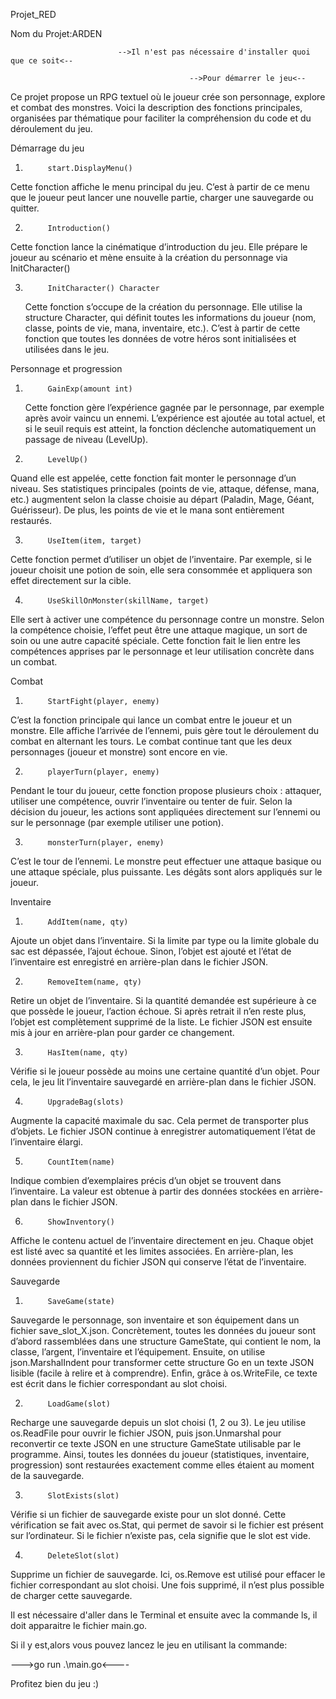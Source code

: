 Projet_RED 

Nom du Projet:ARDEN

                            -->Il n'est pas nécessaire d'installer quoi que ce soit<--

                                            -->Pour démarrer le jeu<--


Ce projet propose un RPG textuel où le joueur crée son personnage, explore et combat des monstres.
Voici la description des fonctions principales, organisées par thématique pour faciliter la compréhension du code et du déroulement du jeu.

Démarrage du jeu

1)          start.DisplayMenu()
Cette fonction affiche le menu principal du jeu. C’est à partir de ce menu que le joueur peut lancer une nouvelle partie, charger une sauvegarde ou quitter.

2)          Introduction() 
  Cette fonction lance la cinématique d’introduction du jeu. Elle prépare le joueur au scénario et mène ensuite à la création du personnage via InitCharacter()

3)          InitCharacter() Character 
    Cette fonction s’occupe de la création du personnage. Elle utilise la structure Character, qui définit toutes les informations du joueur (nom, classe, points de vie, mana, inventaire, etc.). C’est à partir de cette fonction que toutes les données de votre héros sont initialisées et utilisées dans le jeu.

Personnage et progression

1)          GainExp(amount int)
    Cette fonction gère l’expérience gagnée par le personnage, par exemple après avoir vaincu un ennemi. L’expérience est ajoutée au total actuel, et si le seuil requis est atteint, la fonction déclenche automatiquement un passage de niveau (LevelUp). 

2)          LevelUp()
Quand elle est appelée, cette fonction fait monter le personnage d’un niveau. Ses statistiques principales (points de vie, attaque, défense, mana, etc.) augmentent selon la classe choisie au départ (Paladin, Mage, Géant, Guérisseur). De plus, les points de vie et le mana sont entièrement restaurés.

3)          UseItem(item, target)
Cette fonction permet d’utiliser un objet de l’inventaire. Par exemple, si le joueur choisit une potion de soin, elle sera consommée et appliquera son effet directement sur la cible.

4)          UseSkillOnMonster(skillName, target)
Elle sert à activer une compétence du personnage contre un monstre. Selon la compétence choisie, l’effet peut être une attaque magique, un sort de soin ou une autre capacité spéciale. Cette fonction fait le lien entre les compétences apprises par le personnage et leur utilisation concrète dans un combat.

Combat

1)          StartFight(player, enemy)
C’est la fonction principale qui lance un combat entre le joueur et un monstre. Elle affiche l’arrivée de l’ennemi, puis gère tout le déroulement du combat en alternant les tours. Le combat continue tant que les deux personnages (joueur et monstre) sont encore en vie.

2)          playerTurn(player, enemy)
Pendant le tour du joueur, cette fonction propose plusieurs choix : attaquer, utiliser une compétence, ouvrir l’inventaire ou tenter de fuir. Selon la décision du joueur, les actions sont appliquées directement sur l’ennemi ou sur le personnage (par exemple utiliser une potion).

3)          monsterTurn(player, enemy)
C’est le tour de l’ennemi. Le monstre peut effectuer une attaque basique ou une attaque spéciale, plus puissante. Les dégâts sont alors appliqués sur le joueur.

Inventaire

1)          AddItem(name, qty)
Ajoute un objet dans l’inventaire. Si la limite par type ou la limite globale du sac est dépassée, l’ajout échoue. Sinon, l’objet est ajouté et l’état de l’inventaire est enregistré en arrière-plan dans le fichier JSON.

2)          RemoveItem(name, qty)
Retire un objet de l’inventaire. Si la quantité demandée est supérieure à ce que possède le joueur, l’action échoue. Si après retrait il n’en reste plus, l’objet est complètement supprimé de la liste. Le fichier JSON est ensuite mis à jour en arrière-plan pour garder ce changement.

3)          HasItem(name, qty)
Vérifie si le joueur possède au moins une certaine quantité d’un objet. Pour cela, le jeu lit l’inventaire sauvegardé en arrière-plan dans le fichier JSON.

4)          UpgradeBag(slots)
Augmente la capacité maximale du sac. Cela permet de transporter plus d’objets. Le fichier JSON continue à enregistrer automatiquement l’état de l’inventaire élargi.

5)          CountItem(name)
Indique combien d’exemplaires précis d’un objet se trouvent dans l’inventaire. La valeur est obtenue à partir des données stockées en arrière-plan dans le fichier JSON.

6)          ShowInventory()
Affiche le contenu actuel de l’inventaire directement en jeu. Chaque objet est listé avec sa quantité et les limites associées. En arrière-plan, les données proviennent du fichier JSON qui conserve l’état de l’inventaire.

Sauvegarde

1)          SaveGame(state)
Sauvegarde le personnage, son inventaire et son équipement dans un fichier save_slot_X.json. Concrètement, toutes les données du joueur sont d’abord rassemblées dans une structure GameState, qui contient le nom, la classe, l’argent, l’inventaire et l’équipement. Ensuite, on utilise json.MarshalIndent pour transformer cette structure Go en un texte JSON lisible (facile à relire et à comprendre). Enfin, grâce à os.WriteFile, ce texte est écrit dans le fichier correspondant au slot choisi.

2)          LoadGame(slot)
Recharge une sauvegarde depuis un slot choisi (1, 2 ou 3). Le jeu utilise os.ReadFile pour ouvrir le fichier JSON, puis json.Unmarshal pour reconvertir ce texte JSON en une structure GameState utilisable par le programme. Ainsi, toutes les données du joueur (statistiques, inventaire, progression) sont restaurées exactement comme elles étaient au moment de la sauvegarde.

3)          SlotExists(slot)
Vérifie si un fichier de sauvegarde existe pour un slot donné. Cette vérification se fait avec os.Stat, qui permet de savoir si le fichier est présent sur l’ordinateur. Si le fichier n’existe pas, cela signifie que le slot est vide.

4)          DeleteSlot(slot)
Supprime un fichier de sauvegarde. Ici, os.Remove est utilisé pour effacer le fichier correspondant au slot choisi. Une fois supprimé, il n’est plus possible de charger cette sauvegarde.



Il est nécessaire d'aller dans le Terminal et ensuite avec la commande ls, il doit apparaitre le fichier main.go.

Si il y est,alors vous pouvez lancez le jeu en utilisant la commande:

--->go run .\main.go<----

Profitez bien du jeu :)